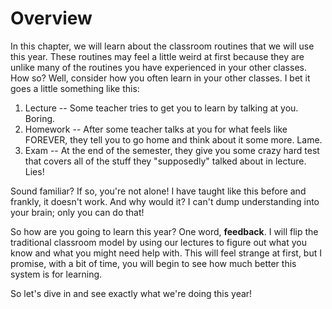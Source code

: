 Overview
=======================

In this chapter, we will learn about the classroom routines
that we will use this year. These routines may feel a little weird at first
because they are unlike many of the routines you have experienced in
your other classes. How so? Well, consider how you often learn in your other
classes. I bet it goes a little something like this:
1. Lecture -- Some teacher tries to get you to learn by talking at you. 
Boring.
2. Homework -- After some teacher talks at you for what feels like FOREVER,
 they tell you to go home and think about it some more. Lame.
3. Exam -- At the end of the semester, they give you some crazy hard test that
 covers all of the stuff they "supposedly" talked about in lecture. Lies!

Sound familiar? If so, you're not alone! I have taught like this before and
frankly, it doesn't work. And why would it? I can't dump understanding into
your brain; only you can do that!

So how are you going to learn this year? One word, <b>feedback</b>. I will flip
the traditional classroom model by using our lectures to figure out what
you know and what you might need help with. This will feel strange at first,
but I promise, with a bit of time, you will begin to see how much better this system
is for learning.

So let's dive in and see exactly what we're doing this year!   
